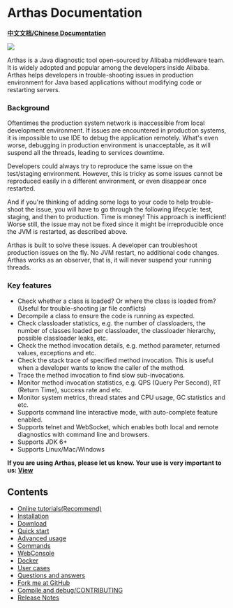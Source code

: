 Arthas Documentation
===

**[中文文档/Chinese Documentation](https://alibaba.github.io/arthas/)**

![](arthas.png)

Arthas is a Java diagnostic tool open-sourced by Alibaba middleware team. It is widely adopted and popular among the developers inside Alibaba. Arthas helps developers in trouble-shooting issues in production environment for Java based applications without modifying code or restarting servers.

### Background

Oftentimes the production system network is inaccessible from local development environment. If issues are encountered in production systems, it is impossible to use IDE to debug the application remotely. What's even worse, debugging in production environment is unacceptable, as it will suspend all the threads, leading to services downtime.

Developers could always try to reproduce the same issue on the test/staging environment. However, this is tricky as some issues cannot be reproduced easily in a different environment, or even disappear once restarted. 

And if you're thinking of adding some logs to your code to help trouble-shoot the issue, you will have to go through the following lifecycle: test, staging, and then to production. Time is money! This approach is inefficient! Worse still, the issue may not be fixed since it might be irreproducible once the JVM is restarted, as described above.

Arthas is built to solve these issues. A developer can troubleshoot production issues on the fly. No JVM restart, no additional code changes. Arthas works as an observer, that is, it will never suspend your running threads.

### Key features

* Check whether a class is loaded? Or where the class is loaded from? (Useful for trouble-shooting jar file conflicts)
* Decompile a class to ensure the code is running as expected.
* Check classloader statistics, e.g. the number of classloaders, the number of classes loaded per classloader, the classloader hierarchy, possible classloader leaks, etc.
* Check the method invocation details, e.g. method parameter, returned values, exceptions and etc.
* Check the stack trace of specified method invocation. This is useful when a developer wants to know the caller of the method.
* Trace the method invocation to find slow sub-invocations.
* Monitor method invocation statistics, e.g. QPS (Query Per Second), RT (Return Time), success rate and etc.
* Monitor system metrics, thread states and CPU usage, GC statistics and etc.
* Supports command line interactive mode, with auto-complete feature enabled.
* Supports telnet and WebSocket, which enables both local and remote diagnostics with command line and browsers.
* Supports JDK 6+
* Supports Linux/Mac/Windows


**If you are using Arthas, please let us know. Your use is very important to us: [View](https://github.com/alibaba/arthas/issues/111)**

Contents
--------

* [Online tutorials(Recommend)](https://alibaba.github.io/arthas/arthas-tutorials?language=en)
* [Installation](install-detail.md)
* [Download](download.md)
* [Quick start](quick-start.md)
* [Advanced usage](advanced-use.md)
* [Commands](commands.md)
* [WebConsole](web-console.md)
* [Docker](docker.md)
* [User cases](https://github.com/alibaba/arthas/issues?q=label%3Auser-case)
* [Questions and answers](https://github.com/alibaba/arthas/issues?q=label%3Aquestion-answered)
* [Fork me at GitHub](https://github.com/alibaba/arthas)
* [Compile and debug/CONTRIBUTING](https://github.com/alibaba/arthas/blob/master/CONTRIBUTING.md#)
* [Release Notes](https://github.com/alibaba/arthas/releases)
